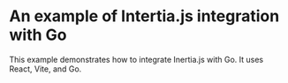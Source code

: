 # An example of Intertia.js integration with Go

This example demonstrates how to integrate Inertia.js with Go.
It uses React, Vite, and Go.

